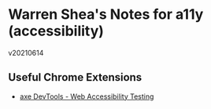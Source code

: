# Warren Shea's Notes for a11y (accessibility)
v20210614

## Useful Chrome Extensions

* [axe DevTools - Web Accessibility Testing](https://chrome.google.com/webstore/detail/axe-devtools-web-accessib/lhdoppojpmngadmnindnejefpokejbdd)
